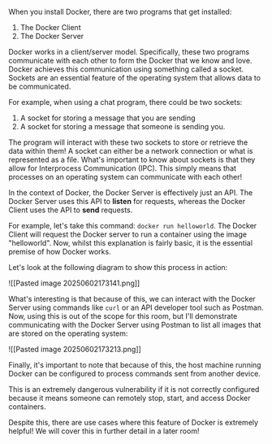 When you install Docker, there are two programs that get installed:

1. The Docker Client
2. The Docker Server

Docker works in a client/server model. Specifically, these two programs communicate with each other to form the Docker that we know and love. Docker achieves this communication using something called a socket. Sockets are an essential feature of the operating system that allows data to be communicated. 

For example, when using a chat program, there could be two sockets:

1. A socket for storing a message that you are sending
2. A socket for storing a message that someone is sending you.

The program will interact with these two sockets to store or retrieve the data within them! A socket can either be a network connection or what is represented as a file. What's important to know about sockets is that they allow for Interprocess Communication (IPC). This simply means that processes on an operating system can communicate with each other!

In the context of Docker, the Docker Server is effectively just an API. The Docker Server uses this API to **listen** for requests, whereas the Docker Client uses the API to **send** requests.

For example, let's take this command: `docker run helloworld`. 
The Docker Client will request the Docker server to run a container using the image "helloworld".
Now, whilst this explanation is fairly basic, it is the essential premise of how Docker works.

Let's look at the following diagram to show this process in action:

![[Pasted image 20250602173141.png]]

What's interesting is that because of this, we can interact with the Docker Server using commands like `curl` or an API developer tool such as Postman.
Now, using this is out of the scope for this room, but I'll demonstrate communicating with the Docker Server using Postman to list all images that are stored on the operating system:

![[Pasted image 20250602173213.png]]

Finally, it's important to note that because of this, the host machine running Docker can be configured to process commands sent from another device.

This is an extremely dangerous vulnerability if it is not correctly configured because it means someone can remotely stop, start, and access Docker containers.

Despite this, there are use cases where this feature of Docker is extremely helpful! We will cover this in further detail in a later room!